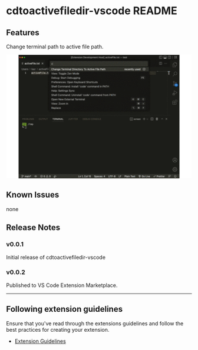 # cdtoactivefiledir-vscode README
## Features

Change terminal path to active file path.

<img src="https://github.com/kazuyuki-yamashita/cdtoactivefiledir-vscode/blob/main/images/feature.gif" width="900">

## Known Issues

none

## Release Notes
### v0.0.1

Initial release of cdtoactivefiledir-vscode

### v0.0.2

Published to VS Code Extension Marketplace.

---

## Following extension guidelines

Ensure that you've read through the extensions guidelines and follow the best practices for creating your extension.

* [Extension Guidelines](https://code.visualstudio.com/api/references/extension-guidelines)


